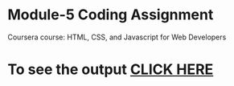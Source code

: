 
# Module-5 Coding Assignment

Coursera course: HTML, CSS, and Javascript for Web Developers

# To see the output [CLICK HERE](https://atharvasb.github.io/coursera-test/module5-solution/index.html)
